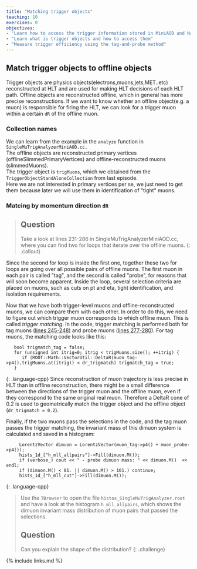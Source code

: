 ```yaml
---
title: "Matching trigger objects"
teaching: 10
exercises: 0
objectives:
- "Learn how to access the trigger information stored in MiniAOD and NanoAOD"
- "Learn what is trigger objects and how to access them"
- "Measure trigger efficiency using the tag-and-probe method"
---
```


## Match trigger objects to offline objects
Trigger objects are physics objects(electrons,muons,jets,MET..etc) reconstructed at HLT and are used for making HLT decisions of each HLT path.
Offline objects are reconstructed offline, which in general has more precise reconstructions.
If we want to know whether an offline object(e.g. a muon) is responsible for firing the HLT, we can look for a trigger muon within a certain `dR` of the offline muon.

### Collection names 
We can learn from the example in the `analyze` function in `SingleMuTrigAnalyzerMiniAOD.cc.`<br>
The offline objects are reconstructed primary vertices (offlineSlimmedPrimaryVertices) and offline-reconstructed muons (slimmedMuons).<br>
The trigger object is `trigMuons`, which we obtained from the `TriggerObjectStandAloneCollection` from last episode.<br>
Here we are not interested in primary vertices per se, we just need to get them because later we will use them in identification of "tight" muons.

### Matcing by momentum direction `dR`

> ## Question
> Take a look at lines 231-286 in SingleMuTrigAnalyzerMiniAOD.cc, where you can find two for loops that iterate over the offline muons.
{: .callout}

Since the second for loop is inside the first one, together these two for loops are going over all possible pairs of offline muons. 
The first muon in each pair is called "tag", and the second is called "probe", for reasons that will soon become apparent. 
Inside the loop, several selection criteria are placed on muons, such as cuts on pt and eta, tight identification, and isolation requirements.

Now that we have both trigger-level muons and offline-reconstructed muons, we can compare them with each other. 
In order to do this, we need to figure out which trigger muon corresponds to which offline muon. This is called *trigger matching*.
In the code, trigger matching is performed both for tag muons ([lines 245-248](https://github.com/FNALLPC/LPCTriggerHATS/blob/master/ShortExerciseTrigger/plugins/SingleMuTrigAnalyzerMiniAOD.cc#L245-L248)) and probe muons ([lines 277-280](https://github.com/FNALLPC/LPCTriggerHATS/blob/master/ShortExerciseTrigger/plugins/SingleMuTrigAnalyzerMiniAOD.cc#L277-L280)). 
For tag muons, the matching code looks like this:
~~~
   bool trigmatch_tag = false;
   for (unsigned int itrig=0; itrig < trigMuons.size(); ++itrig) {
      if (ROOT::Math::VectorUtil::DeltaR(muon_tag->p4(),trigMuons.at(itrig)) < dr_trigmatch) trigmatch_tag = true;
   }
~~~
{: .language-cpp}
Since reconstruction of muon trajectory is less precise in HLT than in offline reconstruction, there might be a small difference between the directions of the trigger muon and the offline muon, even if they correspond to the same original real muon. 
Therefore a DeltaR cone of 0.2 is used to geometrically match the trigger object and the offline object (`dr_trigmatch = 0.2`).

Finally, if the two muons pass the selections in the code, and the tag muon passes the trigger matching, the invariant mass of this dimuon system is calculated and saved in a histogram:
~~~
     LorentzVector dimuon = LorentzVector(muon_tag->p4() + muon_probe->p4());
     hists_1d_["h_mll_allpairs"]->Fill(dimuon.M());
     if (verbose_) cout << " - probe dimuon mass: " << dimuon.M()  << endl;
     if (dimuon.M() < 81. || dimuon.M() > 101.) continue;
     hists_1d_["h_mll_cut"]->Fill(dimuon.M());
~~~
{: .language-cpp}

> Use the `TBrowser` to open the file `histos_SingleMuTrigAnalyzer.root` and have a look at the histogram `h_mll_allpairs`, which shows the dimuon invariant mass distribution of muon pairs that passed the selections. 
> ## Question
> Can you explain the shape of the distribution?
{: .challenge}

{% include links.md %}

